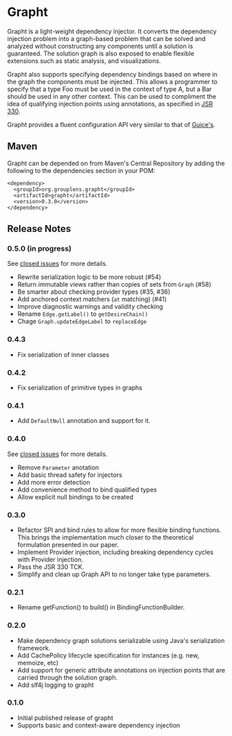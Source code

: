 # Grapht

Grapht is a light-weight dependency injector. It converts the dependency
injection problem into a graph-based problem that can be solved and analyzed
without constructing any components until a solution is guaranteed. The solution
graph is also exposed to enable flexible extensions such as static analysis, 
and visualizations.

Grapht also supports specifying dependency bindings based on where in the
graph the components must be injected. This allows a programmer to specify that
a type Foo must be used in the context of type A, but a Bar should be used in
any other context. This can be used to compliment the idea of qualifying
injection points using annotations, as specified in [JSR 330][jsr330].

Grapht provides a fluent configuration API very similar to that of 
[Guice's][guice].

[jsr330]: http://code.google.com/p/atinject/
[guice]: http://code.google.com/p/google-guice/

## Maven

Grapht can be depended on from Maven's Central Repository by adding the 
following to the dependencies section in your POM:

    <dependency>
      <groupId>org.grouplens.grapht</groupId>
      <artifactId>grapht</artifactId>
      <version>0.3.0</version>
    </dependency>
    
## Release Notes

### 0.5.0 (in progress)

See [closed issues][issues-0.5] for more details.

* Rewrite serialization logic to be more robust (#54)
* Return immutable views rather than copies of sets from `Graph` (#58)
* Be smarter about checking provider types (#35, #36)
* Add anchored context matchers (`at` matching) (#41)
* Improve diagnostic warnings and validity checking
* Rename `Edge.getLabel()` to `getDesireChain()`
* Chage `Graph.updateEdgeLabel` to `replaceEdge`

[issues-0.5]: https://bitbucket.org/grouplens/grapht/issues?status=duplicate&status=invalid&status=resolved&status=wontfix&milestone=0.5.0

### 0.4.3

* Fix serialization of inner classes

### 0.4.2

* Fix serialization of primitive types in graphs

### 0.4.1

* Add `DefaultNull` annotation and support for it.

### 0.4.0

See [closed issues][issues-0.4] for more details.

* Remove `Parameter` anotation
* Add basic thread safety for injectors
* Add more error detection
* Add convenience method to bind qualified types
* Allow explicit null bindings to be created

[issues-0.4]: https://bitbucket.org/grouplens/grapht/issues?status=duplicate&status=invalid&status=resolved&status=wontfix&milestone=0.4.0

### 0.3.0
* Refactor SPI and bind rules to allow for more flexible binding functions.
  This brings the implementation much closer to the theoretical formulation
  presented in our paper.
* Implement Provider injection, including breaking dependency cycles with
  Provider injection.
* Pass the JSR 330 TCK.
* Simplify and clean up Graph API to no longer take type parameters.

### 0.2.1
* Rename getFunction() to build() in BindingFunctionBuilder.

### 0.2.0

* Make dependency graph solutions serializable using Java's serialization
  framework.
* Add CachePolicy lifecycle specification for instances (e.g. new, memoize, etc)
* Add support for generic attribute annotations on injection points that are
  carried through the solution graph.
* Add slf4j logging to grapht

### 0.1.0
* Initial published release of grapht
* Supports basic and context-aware dependency injection
